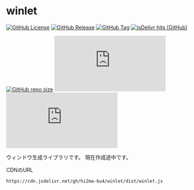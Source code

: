 # winlet

[![GitHub License](https://img.shields.io/github/license/hi2ma-bu4/winlet)](https://github.com/hi2ma-bu4/winlet/blob/main/LICENSE.md)
[![GitHub Release](https://img.shields.io/github/v/release/hi2ma-bu4/winlet?label=latest)](https://github.com/hi2ma-bu4/winlet/releases/latest)
[![GitHub Tag](https://img.shields.io/github/v/tag/hi2ma-bu4/winlet?label=newest)](https://github.com/hi2ma-bu4/winlet/releases)
[![jsDelivr hits (GitHub)](https://img.shields.io/jsdelivr/gh/hy/hi2ma-bu4/winlet?logo=jsdelivr&logoColor=%23fff)](https://cdn.jsdelivr.net/gh/hi2ma-bu4/winlet/dist/winlet.js)

[![GitHub repo size](https://img.shields.io/github/repo-size/hi2ma-bu4/winlet)](https://github.com/hi2ma-bu4/winlet)
[![GitHub file size in bytes](https://img.shields.io/github/size/hi2ma-bu4/winlet/dist/winlet.js?label=winlet.js)](https://github.com/hi2ma-bu4/winlet/blob/main/dist/winlet.js)
[![GitHub minify file size in bytes](https://img.shields.io/github/size/hi2ma-bu4/winlet/dist/winlet.min.js?label=winlet.min.js)](https://github.com/hi2ma-bu4/winlet/blob/main/dist/winlet.min.js)



ウィンドウ生成ライブラリです。
現在作成途中です。

CDNのURL
```
https://cdn.jsdelivr.net/gh/hi2ma-bu4/winlet/dist/winlet.js
```
